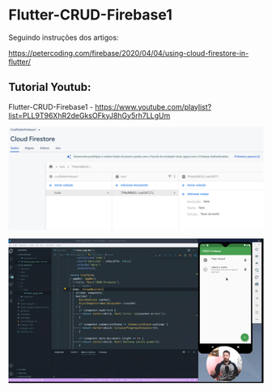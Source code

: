 # Flutter-CRUD-Firebase1
Seguindo instruções dos artigos:  

  https://petercoding.com/firebase/2020/04/04/using-cloud-firestore-in-flutter/

## Tutorial Youtub:    

Flutter-CRUD-Firebase1  - https://www.youtube.com/playlist?list=PLL9T96XhR2deGksOFkyJ8hGy5rh7LLgUm

  

![image-20210522172252531](image/README/image-20210522172252531.png)



![image-20210522172130566](image/README/image-20210522172130566.png)